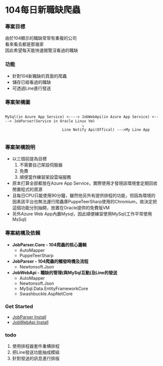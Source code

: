 # 104每日新職缺爬蟲

### 專案目標
由於104顯示的職缺常常有重複的公司  
看來看去都是那幾家  
因此希望每天能快速閱覽沒看過的職缺

### 功能
* 針對104新職缺的頁面的爬蟲
* 儲存已經看過的職缺
* 可透過Line進行發送

### 專案架構圖
```

MySql(in Azure App Service) <----> JobWebApi(in Azure App Service) <----> JobParser(Service in Oracle Linux Vm)
                                   ↘
                          Line Notify Api(Offical) --->My Line App
                          
```

### 專案架構說明
* 以三個前提為目標
  1. 不需要自己架設伺服器
  2. 免費
  3. 順便當作練習架設雲端服務
* 原本打算全部都放在Azure App Service，實際使用才發現該環境會定期回收閒置程式的資源  
* 且每日CPU只能使用90分鐘，雖然他另外有提供排程的功能，但因為環境的因素該平台也無法運行爬蟲庫PuppeTeerSharp使用的Chromium，故決定把這個功能分別抽開，放置在Oracle提供的免費版VM  
* 另外Azure Web App內置Mysql，因此順便練習使用MySql(工作平常使用MsSql)

### 專案結構及依賴
* **JobParser.Core - 104爬蟲的核心邏輯**
  * AutoMapper
  * PuppeTeerSharp
* **JobParser - 104爬蟲的觸發時機及流程**
  * Newtonsoft.Json
* **JobWebApi - 職缺的管理(與MySql互動)及Line的發送**
  * AutoMapper
  * Newtonsoft.Json
  * MySql.Data.EntityFrameworkCore
  * Swashbuckle.AspNetCore
  
### Get Started
* [JobParser Install](/JobParserInstall.md)
* [JobWebApi Install](/JobWebApiInstall.md)

### todo
1. 使用排程器套件重構排程
2. 把Line發送功能抽成模組	
3. 針對發送的訊息進行排版	

